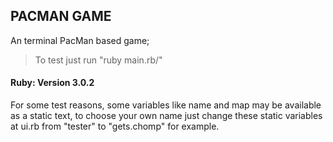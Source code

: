 ## PACMAN GAME

An terminal PacMan based game;

>To test just run "ruby main.rb/"

#### Ruby: Version 3.0.2

For some test reasons, some variables like name and map may be available as a static text, to choose your own name just change these static variables at ui.rb from "tester" to "gets.chomp" for example.

